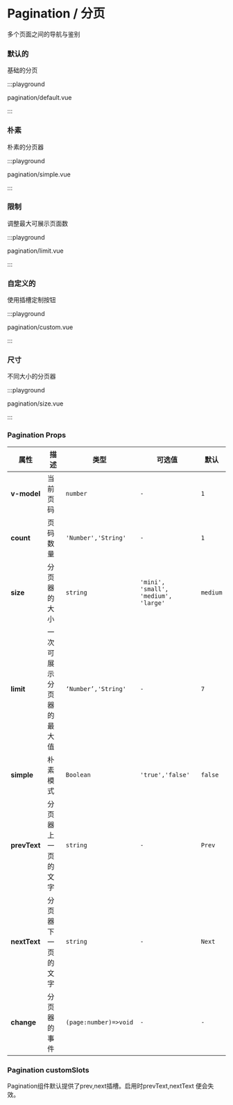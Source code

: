 # Pagination / 分页

多个页面之间的导航与鉴别

### 默认的

基础的分页

:::playground

pagination/default.vue

:::

### 朴素

朴素的分页器

:::playground

pagination/simple.vue

:::

### 限制

调整最大可展示页面数

:::playground

pagination/limit.vue

:::

### 自定义的

使用插槽定制按钮

:::playground

pagination/custom.vue

:::

### 尺寸

不同大小的分页器

:::playground

pagination/size.vue

:::

### Pagination Props

| 属性         | 描述                     | 类型                  | 可选值                               | 默认     |
| ------------ | ------------------------ | --------------------- | ------------------------------------ | -------- |
| **v-model**  | 当前页码                 | `number`              | `-`                                  | `1`      |
| **count**    | 页码数量                 | `'Number','String'`   | `-`                                  | `1`      |
| **size**     | 分页器的大小             | `string`              | `'mini', 'small', 'medium', 'large'` | `medium` |
| **limit**    | 一次可展示分页器的最大值 | `‘Number’,'String'`   | `-`                                  | `7`      |
| **simple**   | 朴素模式                 | `Boolean`             | `'true','false'`                     | `false`  |
| **prevText** | 分页器上一页的文字       | `string`              | `-`                                  | `Prev`   |
| **nextText** | 分页器下一页的文字       | `string`              | `-`                                  | `Next`   |
| **change**   | 分页器的事件             | `(page:number)=>void` | `-`                                  | `-`      |

### Pagination customSlots

<fe-card>
  Pagination组件默认提供了<fe-code>prev,next</fe-code>插槽。启用时<fe-code>prevText,nextText</fe-code>
  便会失效。
</fe-card>

